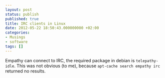 ```yaml
---
layout: post
status: publish
published: true
title: IRC clients in Linux
date: 2012-05-22 18:50:43.000000000 +02:00
categories:
- Musings
- software
tags: []
---
```

Empathy can connect to IRC, the required package in debian is `telepathy-idle`. This was not obvious (to me), because `apt-cache search empathy irc` returned no results.
